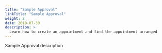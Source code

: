 ```yaml
---
title: "Sample Approval"
linkTitle: "Sample Approval"
weight: 2
date: 2018-07-30
description: >
  Learn how to create an appointment and find the appointment arranged
---
```


Sample Approval description

